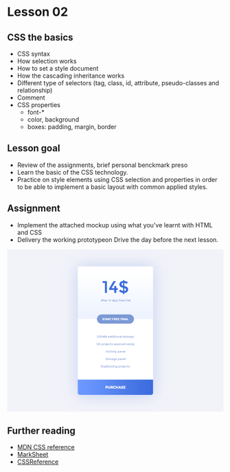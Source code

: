 # Lesson 02

## CSS the basics

- CSS syntax
- How selection works
- How to set a style document
- How the cascading inheritance works
- Different type of selectors (tag, class, id, attribute, pseudo-classes and relationship)
- Comment
- CSS properties
    - font-*
    - color, background
    - boxes: padding, margin, border


## Lesson goal

- Review of the assignments, brief personal benckmark preso
- Learn the basic of the CSS technology.
- Practice on style elements using CSS selection and properties in order to be able to implement a basic layout with common applied styles.


## Assignment

- Implement the attached mockup using what you've learnt with HTML and CSS
- Delivery the working prototypeon Drive the day before the next lesson. 

![](price_mockup.png)

## Further reading

- [MDN CSS reference](https://developer.mozilla.org/en-US/docs/Web/CSS/Reference)
- [MarkSheet](http://marksheet.io/)
- [CSSReference](http://cssreference.io/)